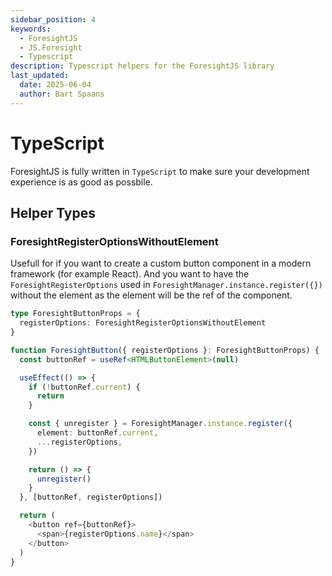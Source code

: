 ```yaml
---
sidebar_position: 4
keywords:
  - ForesightJS
  - JS.Foresight
  - Typescript
description: Typescript helpers for the ForesightJS library
last_updated:
  date: 2025-06-04
  author: Bart Spaans
---
```


# TypeScript

ForesightJS is fully written in `TypeScript` to make sure your development experience is as good as possbile.

## Helper Types

### ForesightRegisterOptionsWithoutElement

Usefull for if you want to create a custom button component in a modern framework (for example React). And you want to have the `ForesightRegisterOptions` used in `ForesightManager.instance.register({})` without the element as the element will be the ref of the component.

```typescript
type ForesightButtonProps = {
  registerOptions: ForesightRegisterOptionsWithoutElement
}

function ForesightButton({ registerOptions }: ForesightButtonProps) {
  const buttonRef = useRef<HTMLButtonElement>(null)

  useEffect(() => {
    if (!buttonRef.current) {
      return
    }

    const { unregister } = ForesightManager.instance.register({
      element: buttonRef.current,
      ...registerOptions,
    })

    return () => {
      unregister()
    }
  }, [buttonRef, registerOptions])

  return (
    <button ref={buttonRef}>
      <span>{registerOptions.name}</span>
    </button>
  )
}
```

